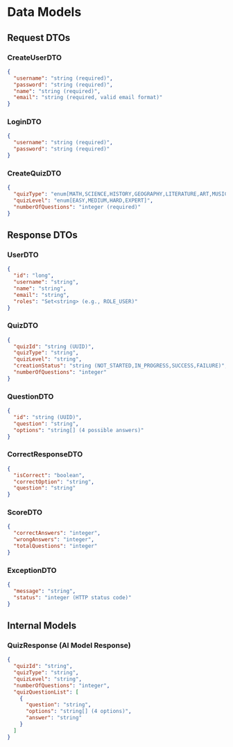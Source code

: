 # Data Models

## Request DTOs

### CreateUserDTO
```json
{
  "username": "string (required)",
  "password": "string (required)",
  "name": "string (required)",
  "email": "string (required, valid email format)"
}
```

### LoginDTO
```json
{
  "username": "string (required)",
  "password": "string (required)"
}
```

### CreateQuizDTO
```json
{
  "quizType": "enum[MATH,SCIENCE,HISTORY,GEOGRAPHY,LITERATURE,ART,MUSIC,TECHNOLOGY,SPORTS,GENERAL_KNOWLEDGE]",
  "quizLevel": "enum[EASY,MEDIUM,HARD,EXPERT]",
  "numberOfQuestions": "integer (required)"
}
```

## Response DTOs

### UserDTO
```json
{
  "id": "long",
  "username": "string",
  "name": "string",
  "email": "string",
  "roles": "Set<string> (e.g., ROLE_USER)"
}
```

### QuizDTO
```json
{
  "quizId": "string (UUID)",
  "quizType": "string",
  "quizLevel": "string",
  "creationStatus": "string (NOT_STARTED,IN_PROGRESS,SUCCESS,FAILURE)", 
  "numberOfQuestions": "integer"
}
```

### QuestionDTO
```json
{
  "id": "string (UUID)",
  "question": "string",
  "options": "string[] (4 possible answers)"
}
```

### CorrectResponseDTO
```json
{
  "isCorrect": "boolean",
  "correctOption": "string",
  "question": "string"
}
```

### ScoreDTO
```json
{
  "correctAnswers": "integer",
  "wrongAnswers": "integer", 
  "totalQuestions": "integer"
}
```

### ExceptionDTO
```json
{
  "message": "string",
  "status": "integer (HTTP status code)"
}
```

## Internal Models

### QuizResponse (AI Model Response)
```json
{
  "quizId": "string",
  "quizType": "string",
  "quizLevel": "string",
  "numberOfQuestions": "integer",
  "quizQuestionList": [
    {
      "question": "string",
      "options": "string[] (4 options)",
      "answer": "string"
    }
  ]
}
```
